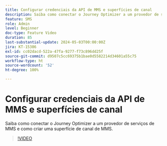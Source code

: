 ```yaml
---
title: Configurar credenciais da API de MMS e superfícies de canal
description: Saiba como conectar o Journey Optimizer a um provedor de serviços de MMS e como criar uma superfície de canal de MMS.
feature: SMS
role: Admin
level: Beginner
doc-type: Feature Video
duration: 85
last-substantial-update: 2024-05-03T00:00:00Z
jira: KT-15386
exl-id: cc02dacd-522a-47fa-9277-f73c896dd25f
source-git-commit: d9507c5cc69375b1bae0d5582214d34601a55c75
workflow-type: ht
source-wordcount: '52'
ht-degree: 100%

---
```


# Configurar credenciais da API de MMS e superfícies de canal

Saiba como conectar o Journey Optimizer a um provedor de serviços de MMS e como criar uma superfície de canal de MMS.

>[!VIDEO](https://video.tv.adobe.com/v/3428872/?learn=on)
